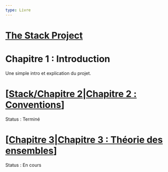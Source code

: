 ```yaml
---
type: Livre
---
```


# [The Stack Project](https://stacks.math.columbia.edu/browse)

# Chapitre 1 : Introduction

Une simple intro et explication du projet.

# [[Stack/Chapitre 2|Chapitre 2 : Conventions]]

Status : Terminé

# [[Chapitre 3|Chapitre 3 : Théorie des ensembles]]

Status : En cours

[//begin]: # "Autogenerated link references for markdown compatibility"
[Stack/Chapitre 2|Chapitre 2 : Conventions]: <Chapitre 2.md> "Stack Chapitre 2"
[Chapitre 3|Chapitre 3 : Théorie des ensembles]: <Chapitre 3.md> "Stack Chapitre 3"
[//end]: # "Autogenerated link references"
